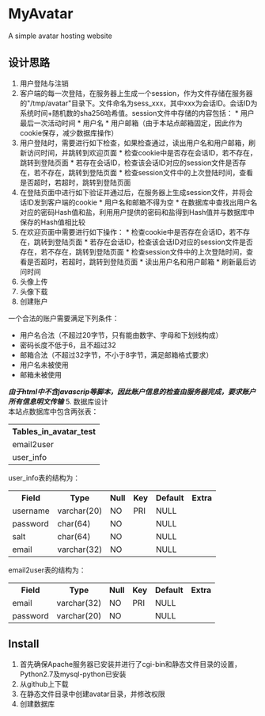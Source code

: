 # MyAvatar
A simple avatar hosting website
## 设计思路
1. 用户登陆与注销
  1. 客户端的每一次登陆，在服务器上生成一个session，作为文件存储在服务器的"/tmp/avatar"目录下。文件命名为sess_xxx，其中xxx为会话ID。会话ID为系统时间+随机数的sha256哈希值。session文件中存储的内容包括：
    * 用户最后一次活动时间
    * 用户名
    * 用户邮箱（由于本站点邮箱固定，因此作为cookie保存，减少数据库操作）
  2. 用户登陆时，需要进行如下检查，如果检查通过，读出用户名和用户邮箱，刷新访问时间，并跳转到欢迎页面
    * 检查cookie中是否存在会话ID，若不存在，跳转到登陆页面
    * 若存在会话ID，检查该会话ID对应的session文件是否存在，若不存在，跳转到登陆页面
    * 检查session文件中的上次登陆时间，查看是否超时，若超时，跳转到登陆页面
  3. 在登陆页面中进行如下验证并通过后，在服务器上生成session文件，并将会话ID发到客户端的cookie
    * 用户名和邮箱不得为空
    * 在数据库中查找出用户名对应的密码Hash值和盐，利用用户提供的密码和盐得到Hash值并与数据库中保存的Hash值相比较
  4. 在欢迎页面中需要进行如下操作：
    * 检查cookie中是否存在会话ID，若不存在，跳转到登陆页面
    * 若存在会话ID，检查该会话ID对应的session文件是否存在，若不存在，跳转到登陆页面
    * 检查session文件中的上次登陆时间，查看是否超时，若超时，跳转到登陆页面
    * 读出用户名和用户邮箱
    * 刷新最后访问时间
2. 头像上传
3. 头像下载
4. 创建账户

  一个合法的账户需要满足下列条件：
  * 用户名合法（不超过20字节，只有能由数字、字母和下划线构成）
  * 密码长度不低于6，且不超过32
  * 邮箱合法（不超过32字节，不小于8字节，满足邮箱格式要求）
  * 用户名未被使用
  * 邮箱未被使用
  
  ***由于html中不含javascrip等脚本，因此账户信息的检查由服务器完成，要求账户所有信息明文传输***
5. 数据库设计  
  本站点数据库中包含两张表：  
<table>
  <tr>
    <th>Tables_in_avatar_test</th>
  </tr>
  <tr>
    <td>email2user</td>
  </tr>
  <tr>
    <td>user_info</td>
  </tr>
</table>
  user_info表的结构为：
<table>
  <tr>
    <th>Field</th>
    <th>Type</th>
    <th>Null</th>
    <th>Key</th>
    <th>Default</th>
    <th>Extra</th>
  </tr>
  <tr>
    <td>username</td>
    <td>varchar(20)</td>
    <td>NO</td>
    <td>PRI</td>
    <td>NULL</td>
    <td></td>
  </tr>
  <tr>
    <td>password</td>
    <td>char(64)</td>
    <td>NO</td>
    <td></td>
    <td>NULL</td>
    <td></td>
  </tr>
  <tr>
    <td>salt</td>
    <td>char(64)</td>
    <td>NO</td>
    <td></td>
    <td>NULL</td>
    <td></td>
  </tr>
  <tr>
    <td>email</td>
    <td>varchar(32)</td>
    <td>NO</td>
    <td></td>
    <td>NULL</td>
    <td></td>
  </tr>
</table>
  email2user表的结构为：
<table>
  <tr>
    <th>Field</th>
    <th>Type</th>
    <th>Null</th>
    <th>Key</th>
    <th>Default</th>
    <th>Extra</th>
  </tr>
  <tr>
    <td>email</td>
    <td>varchar(32)</td>
    <td>NO</td>
    <td>PRI</td>
    <td>NULL</td>
    <td></td>
  </tr>
  <tr>
    <td>password</td>
    <td>varchar(20)</td>
    <td>NO</td>
    <td></td>
    <td>NULL</td>
    <td></td>
  </tr>
</table>

## Install
1. 首先确保Apache服务器已安装并进行了cgi-bin和静态文件目录的设置，Python2.7及mysql-python已安装
2. 从github上下载
3. 在静态文件目录中创建avatar目录，并修改权限
4. 创建数据库
